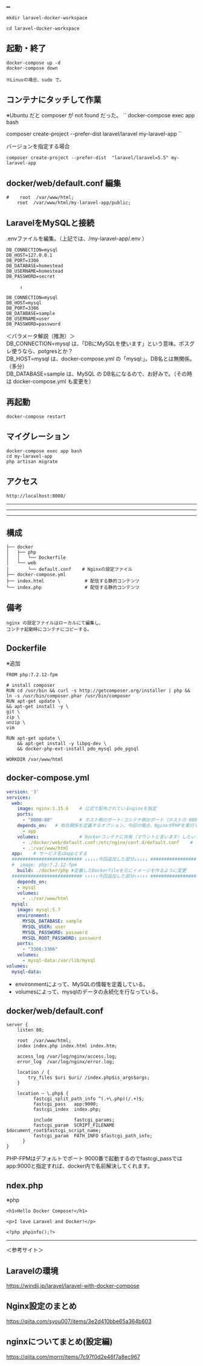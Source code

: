 ## _
```
mkdir laravel-docker-workspace

cd laravel-docker-workspace
```

## 起動・終了
```
docker-compose up -d
docker-compose down

※Linuxの場合、sudo で。
```

## コンテナにタッチして作業
※Ubuntu だと composer が not found だった。
``
docker-compose exec app bash

composer create-project --prefer-dist laravel/laravel my-laravel-app
``

バージョンを指定する場合
```
composer create-project --prefer-dist  "laravel/laravel=5.5" my-laravel-app
```

## docker/web/default.conf 編集
```
#    root  /var/www/html;
    root  /var/www/html/my-laravel-app/public;
```

## LaravelをMySQLと接続
.envファイルを編集。（上記では、/my-laravel-app/.env ）
```
DB_CONNECTION=mysql
DB_HOST=127.0.0.1
DB_PORT=3306
DB_DATABASE=homestead
DB_USERNAME=homestead
DB_PASSWORD=secret

     ↓

DB_CONNECTION=mysql
DB_HOST=mysql
DB_PORT=3306
DB_DATABASE=sample
DB_USERNAME=user
DB_PASSWORD=password
```
＜パラメータ解説（推測）＞  
DB_CONNECTION=mysql は、「DBにMySQLを使います」という意味。ポスグレ使うなら、potgresとか？  
DB_HOST=mysql は、docker-compose.yml の「mysql:」。DB名とは無関係。（多分）  
DB_DATABASE=sample  は、MySQL の DB名になるので、お好みで。（その時は docker-compose.yml も変更を）

## 再起動
```
docker-compose restart
```

## マイグレーション
```
docker-compose exec app bash
cd my-laravel-app
php artisan migrate
```


## アクセス
```
http://localhost:8000/
```

_______________________________________________________________________________________________
_______________________________________________________________________________________________
_______________________________________________________________________________________________
## 構成
```
├── docker
│   ├── php
│   │   └── Dockerfile
│   └── web
│       └── default.conf    # Nginxの設定ファイル
├── docker-compose.yml
├── index.html               # 配信する静的コンテンツ
└── index.php                # 配信する静的コンテンツ
```

## 備考
```
nginx の設定ファイルはローカルにて編集し、
コンテナ起動時にコンテナにコピーする。
```

## Dockerfile
※追加
```
FROM php:7.2.12-fpm

# install composer
RUN cd /usr/bin && curl -s http://getcomposer.org/installer | php && ln -s /usr/bin/composer.phar /usr/bin/composer
RUN apt-get update \
&& apt-get install -y \
git \
zip \
unzip \
vim

RUN apt-get update \
    && apt-get install -y libpq-dev \
    && docker-php-ext-install pdo_mysql pdo_pgsql

WORKDIR /var/www/html
```

## docker-compose.yml 
```yml
version: '3'
services:
  web:
    image: nginx:1.15.6    # 公式で配布されているnginxを指定
    ports:
      - "8000:80"          # ホスト側のポート:コンテナ側のポート（ホストの 8000 を、コンテナの 80 にリダイレクト）
    depends_on:   # 依存関係を定義するオプション。今回の場合、NginxがPHPを実行するため、NginxがPHPに依存。
      - app
    volumes:               # Dockerコンテナに共有（マウントと言います）したいファイル群を指定
      - ./docker/web/default.conf:/etc/nginx/conf.d/default.conf    # ホスト側のパス:コンテナ側のパス　
      - .:/var/www/html
  app:    # サービス名はappとする
  ########################## ↓↓↓↓↓今回追加した部分↓↓↓↓↓ #################################
  #  image: php:7.2.12-fpm
    build: ./docker/php #定義したDockerfileを元にイメージを作るように変更
  ########################## ↑↑↑↑↑今回追加した部分↑↑↑↑↑ #################################
    depends_on:
    - mysql
    volumes:
      - .:/var/www/html
  mysql:
    image: mysql:5.7
    environment:
      MYSQL_DATABASE: sample
      MYSQL_USER: user
      MYSQL_PASSWORD: password
      MYSQL_ROOT_PASSWORD: password
    ports:
      - "3306:3306"
    volumes:
      - mysql-data:/var/lib/mysql
volumes:
  mysql-data:
```
 * environmentによって、MySQLの情報を定義している。
 * volumesによって、mysqlのデータの永続化を行なっている。

## docker/web/default.conf
```
server {
    listen 80;

    root  /var/www/html;
    index index.php index.html index.htm;

    access_log /var/log/nginx/access.log;
    error_log  /var/log/nginx/error.log;

    location / {
        try_files $uri $uri/ /index.php$is_args$args;
    }

    location ~ \.php$ {
          fastcgi_split_path_info ^(.+\.php)(/.+)$;
          fastcgi_pass   app:9000;
          fastcgi_index  index.php;

          include        fastcgi_params;
          fastcgi_param  SCRIPT_FILENAME $document_root$fastcgi_script_name;
          fastcgi_param  PATH_INFO $fastcgi_path_info;
      }
}
```
PHP-FPMはデフォルトでポート 9000番で起動するのでfastcgi_passではapp:9000と指定すれば、docker内で名前解決してくれます。


## ndex.php
※php
```
<h1>Hello Docker Compose!</h1>

<p>I love Laravel and Docker!</p>

<?php phpinfo();?>
```
____________________________
＜参考サイト＞
## Laravelの環境
https://windii.jp/laravel/laravel-with-docker-compose


## Nginx設定のまとめ
https://qiita.com/syou007/items/3e2d410bbe65a364b603


## nginxについてまとめ(設定編)
https://qiita.com/morrr/items/7c97f0d2e46f7a8ec967
